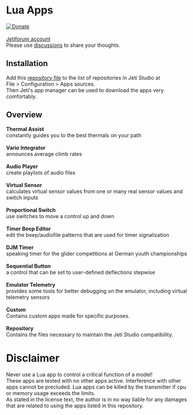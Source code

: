 # Lua Apps
[![Donate](https://img.shields.io/badge/Donate-PayPal-green.svg)](https://www.paypal.com/donate?hosted_button_id=749FB8DD5PZ8S)\
\
[Jetiforum account](https://jetiforum.de/index.php/user/7556-leonair)\
Please use [discussions](https://github.com/LeonAirRC/Jeti-Lua-Apps/discussions) to share your thoughts.

## Installation
Add this [repository file](https://github.com/LeonAirRC/Jeti-Lua-Apps/raw/main/repository/apps.json) to the list of repositories in Jeti Studio at\
File > Configuration > Apps sources.\
Then Jeti's app manager can be used to download the apps very comfortably.

## Overview
**Thermal Assist**\
constantly guides you to the best thermals on your path\
\
**Vario Integrator**\
announces average climb rates\
\
**Audio Player**\
create playlists of audio files\
\
**Virtual Sensor**\
calculates virtual sensor values from one or many real sensor values and switch inputs\
\
**Proportional Switch**\
use switches to move a control up and down\
\
**Timer Beep Editor**\
edit the beep/audiofile patterns that are used for timer signalization\
\
**DJM Timer**\
speaking timer for the glider competitions at German youth championships\
\
**Sequential Button**\
a control that can be set to user-defined deflections stepwise\
\
**Emulator Telemetry**\
provides some tools for better debugging on the emulator, including virtual telemetry sensors\
\
**Custom**\
Contains custom apps made for specific purposes.\
\
**Repository**\
Contains the files necessary to maintain the Jeti Studio compatibility.

# Disclaimer
Never use a Lua app to control a critical function of a model!\
These apps are tested with no other apps active. Interference with other apps cannot be precluded. Lua apps can be killed by the transmitter if cpu or memory usage exceeds the limits.\
As stated in the license text, the author is in no way liable for any damages that are related to using the apps listed in this repository.
